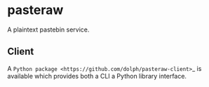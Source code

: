 pasteraw
========

A plaintext pastebin service.

Client
------

A `Python package <https://github.com/dolph/pasteraw-client>`_ is available
which provides both a CLI a Python library interface.
